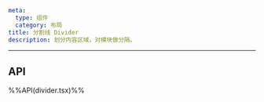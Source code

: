 
```yaml
meta:
  type: 组件
  category: 布局
title: 分割线 Divider
description: 划分内容区域，对模块做分隔。
```

---

<!--@include: ./__demo__/basic.md-->

<!--@include: ./__demo__/with-text.md-->

<!--@include: ./__demo__/vertical.md-->

## API

%%API(divider.tsx)%%
